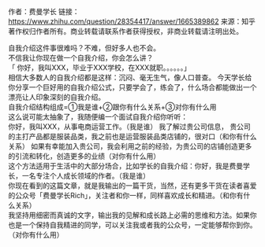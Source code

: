 作者：费曼学长
链接：https://www.zhihu.com/question/28354417/answer/1665389862
来源：知乎
著作权归作者所有。商业转载请联系作者获得授权，非商业转载请注明出处。

自我介绍这件事很难吗？不难，但好多人也不会。  
不信我让你现在做一个自我介绍，你会怎么讲？  
「 你好，我叫XXX，毕业于XXX学校，在XXX就职。。。。。。」  
相信大多数人的自我介绍都是这样：沉闷、毫无生气，像人口普查。 
今天学长给你分享一个巨好用的自我介绍公式，只要学会了，练会了，什么场合都能做出一个漂亮让人印象深刻的自我介绍。   
自我介绍结构组成=①我是谁+②跟你有什么关系+③对你有什么用   
这么说可能太抽象了，我随便编一个面试自我介绍你听听：  
你好，我叫XXX，从事电商运营工作。（我是谁）
我了解过贵公司信息， 贵公司的主打产品都是服装品类，我之前也是运营服装品类店铺的，很对口（和你有什么关系）
如果有幸能加入贵公司，我会利用之前的经验，为贵公司的店铺创造更多的引流和转化，创造更多的业绩（对你有什么用）   
这个方法适用于生活中的大部分场合，比如学长的自我介绍：你好，我是费曼学长，一名专注个人成长领域的作者。（我是谁）  
你现在看到的这篇文章，就是我输出的一篇干货，当然，还有更多干货在读者喜爱的公众号「费曼学长Rich」，关注者和你一样，同样喜欢成长和精进。（和你有什么关系）  
我坚持用细密而真诚的文字，输出我的见解和成长路上必需的思维和方法。如果你也是一个保持自我精进的同学，可以关注我或者我的公众号，一定能够帮你到你。（对你有什么用）